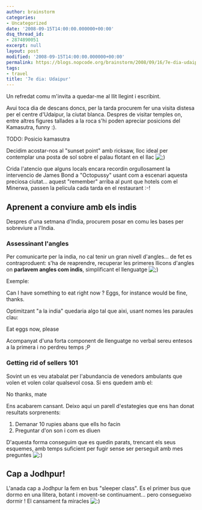 ```yaml
---
author: brainstorm
categories:
- Uncategorized
date: '2008-09-15T14:00:00.000000+00:00'
dsq_thread_id:
- 2874890051
excerpt: null
layout: post
modified: '2008-09-15T14:00:00.000000+00:00'
permalink: https://blogs.nopcode.org/brainstorm/2008/09/16/7e-dia-udaipur/
tags:
- travel
title: '7e dia: Udaipur'
---
```


Un refredat comu m'invita a quedar-me al llit llegint i escribint.

Avui toca dia de descans doncs, per la tarda procurem fer una visita distesa per el centre d'Udaipur, la ciutat blanca. Despres de visitar temples on, entre altres figures tallades a la roca s'hi poden apreciar posicions del Kamasutra, funny :).

TODO: Posicio kamasutra

<!--more-->

Decidim acostar-nos al "sunset point" amb ricksaw, lloc ideal per contemplar una posta de sol sobre el palau flotant en el llac <img src="http://blogs.nopcode.org/brainstorm/wp-includes/images/smilies/icon_wink.gif" alt=";)" class="wp-smiley" /> 

Crida l'atencio que alguns locals encara recordin orgullosament la intervencio de James Bond a "Octopussy" usant com a escenari aquesta preciosa ciutat... aquest "remember" arriba al punt que hotels com el Minerwa, passen la pelicula cada tarda en el restaurant :-!

## Aprenent a conviure amb els indis

Despres d'una setmana d'India, procurem posar en comu les bases per sobreviure a l'India.

### Assessinant l'angles

Per comunicarte per la india, no cal tenir un gran nivell d'angles... de fet es contraproduent: s'ha de reaprendre, recuperar les primeres llicons d'angles on **parlavem angles com indis**, simplificant el llenguatge <img src="http://blogs.nopcode.org/brainstorm/wp-includes/images/smilies/icon_wink.gif" alt=";)" class="wp-smiley" /> 

Exemple:

<quotation>  
Can I have something to eat right now ? Eggs, for instance would be fine, thanks.  
</quotation>

Optimitzant "a la india" quedaria algo tal que aixi, usant nomes les paraules clau:

<quotation>  
Eat eggs now, please  
</quotation>

Acompanyat d'una forta component de llenguatge no verbal sereu entesos a la primera i no perdreu temps ;P

### Getting rid of sellers 101

Sovint un es veu atabalat per l'abundancia de venedors ambulants que volen et volen colar qualsevol cosa. Si ens quedem amb el:

<quotation>  
No thanks, mate  
</quotation>

Ens acabarem cansant. Deixo aqui un parell d'estategies que ens han donat resultats sorprenents:

1.  Demanar 10 rupies abans que ells ho facin
2.  Preguntar d'on son i com es diuen

D'aquesta forma conseguim que es quedin parats, trencant els seus esquemes, amb temps suficient per fugir sense ser perseguit amb mes preguntes <img src="http://blogs.nopcode.org/brainstorm/wp-includes/images/smilies/icon_smile.gif" alt=":)" class="wp-smiley" /> 

## Cap a Jodhpur!

L'anada cap a Jodhpur la fem en bus "sleeper class". Es el primer bus que dormo en una llitera, botant i movent-se continuament... pero consegueixo dormir ! El cansament fa miracles <img src="http://blogs.nopcode.org/brainstorm/wp-includes/images/smilies/icon_smile.gif" alt=":)" class="wp-smiley" />